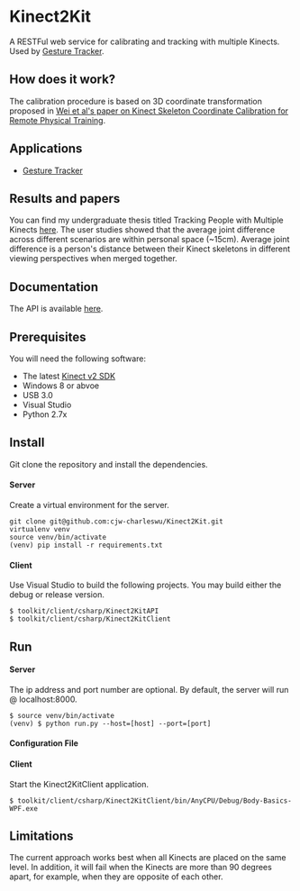 # Kinect2Kit
A RESTFul web service for calibrating and tracking with multiple Kinects. Used by [Gesture Tracker](https://github.com/cjw-charleswu/GestureTracker).


## How does it work?
The calibration procedure is based on 3D coordinate transformation proposed in [Wei et al's paper on Kinect Skeleton Coordinate Calibration for Remote Physical Training](http://www.thinkmind.org/download.php?articleid=mmedia_2014_4_20_50039).


## Applications
* [Gesture Tracker](https://github.com/cjw-charleswu/GestureTracker)


## Results and papers
You can find my undergraduate thesis titled Tracking People with Multiple Kinects [here](https://github.com/cjw-charleswu/KinectMultiTrack/blob/master/Deliverables/Report/Final/thesis.pdf). The user studies showed that the average joint difference across different scenarios are within personal space (~15cm). Average joint difference is a person's distance between their Kinect skeletons in different viewing perspectives when merged together.


## Documentation
The API is available [here](http://cjw-charleswu.github.io/Kinect2Kit/).


## Prerequisites
You will need the following software:

- The latest [Kinect v2 SDK](https://www.microsoft.com/en-us/kinectforwindows/develop/)
- Windows 8 or abvoe
- USB 3.0
- Visual Studio
- Python 2.7x


## Install
Git clone the repository and install the dependencies.

#### Server
Create a virtual environment for the server.

    git clone git@github.com:cjw-charleswu/Kinect2Kit.git
    virtualenv venv
    source venv/bin/activate
    (venv) pip install -r requirements.txt

#### Client
Use Visual Studio to build the following projects. You may build either the debug or release version. 

    $ toolkit/client/csharp/Kinect2KitAPI
    $ toolkit/client/csharp/Kinect2KitClient


## Run

#### Server
The ip address and port number are optional.  By default, the server will run @ localhost:8000.

    $ source venv/bin/activate
    (venv) $ python run.py --host=[host] --port=[port]

#### Configuration File

#### Client
Start the Kinect2KitClient application.

    $ toolkit/client/csharp/Kinect2KitClient/bin/AnyCPU/Debug/Body-Basics-WPF.exe


## Limitations
The current approach works best when all Kinects are placed on the same level. In addition, it will fail when the Kinects are more than 90 degrees apart, for example, when they are opposite of each other.
